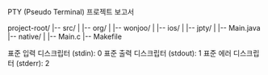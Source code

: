 PTY (Pseudo Terminal) 프로젝트 보고서


project-root/
|-- src/
|   |-- org/
|       |-- wonjoo/
|           |-- ios/
|               |-- jpty/
|                   |-- Main.java
|-- native/
|   |-- Main.c
|-- Makefile


표준 입력 디스크립터 (stdin): 0
표준 출력 디스크립터 (stdout): 1
표준 에러 디스크립터 (stderr): 2
